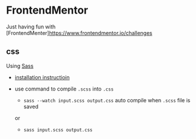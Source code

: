 # FrontendMentor
Just having fun with [FrontendMenter]https://www.frontendmentor.io/challenges

## css
Using [Sass](https://sass-lang.com/)

* [installation instructioin](https://sass-lang.com/install)
* use command to compile `.scss` into `.css`
    - `sass --watch input.scss output.css` auto compile when `.scss` file is saved

    or

    - `sass input.scss output.css`

